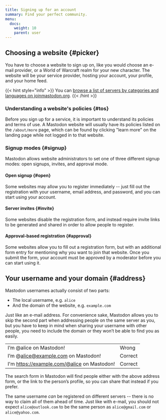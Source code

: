 ```yaml
---
title: Signing up for an account
summary: Find your perfect community.
menu:
  docs:
    weight: 10
    parent: user
---
```


## Choosing a website {#picker}

You have to choose a website to sign up on, like you would choose an e-mail provider, or a World of Warcraft realm for your new character. The website will be your service provider, hosting your account, your profile, and your home feed.

{{< hint style="info" >}}
You can [browse a list of servers by categories and languages on joinmastodon.org](https://joinmastodon.org/#getting-started).
{{< /hint >}}

### Understanding a website's policies {#tos}

Before you sign up for a service, it is important to understand its policies and terms of use. A Mastodon website will usually have its policies listed on the `/about/more` page, which can be found by clicking "learn more" on the landing page while not logged in to that website.

### Signup modes {#signup}

Mastodon allows website administrators to set one of three different signup modes: open signups, invites, and approval mode.

#### Open signup {#open}

Some websites may allow you to register immediately -- just fill out the registration with your username, email address, and password, and you can start using your account.

#### Server invites {#invite}

Some websites disable the registration form, and instead require invite links to be generated and shared in order to allow people to register.

#### Approval-based registration {#approval}

Some websites allow you to fill out a registration form, but with an additional form entry for mentioning why you want to join that website. Once you submit the form, your account must be approved by a moderator before you can start using it.

## Your username and your domain {#address}

Mastodon usernames actually consist of two parts:

* The local username, e.g. `alice`
* And the domain of the website, e.g. `example.com`

Just like an e-mail address. For convenience sake, Mastodon allows you to skip the second part when addressing people on the same server as you, but you have to keep in mind when sharing your username with other people, you need to include the domain or they won’t be able to find you as easily.

|  |  |
| :--- | :--- |
| I’m @alice on Mastodon! | Wrong |
| I’m @alice@example.com on Mastodon! | Correct |
| I'm https://example.com/@alice on Mastodon! | Correct |

The search form in Mastodon will find people either with the above address form, or the link to the person’s profile, so you can share that instead if you prefer.

The same username _can_ be registered on different servers -- there is no way to claim all of them ahead of time. Just like with e-mail, you should not expect `alice@outlook.com` to be the same person as `alice@gmail.com` or `alice@yahoo.com`.



